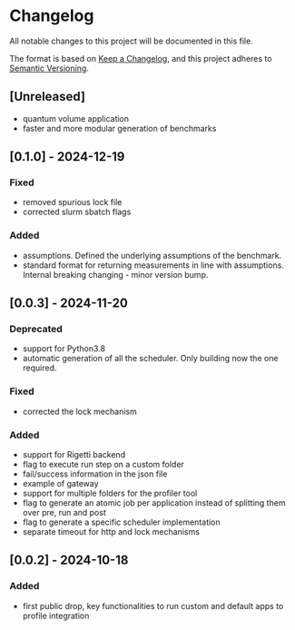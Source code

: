# Changelog
All notable changes to this project will be documented in this file.

The format is based on [Keep a Changelog](https://keepachangelog.com/en/1.1.0/),
and this project adheres to [Semantic Versioning](https://semver.org/spec/v2.0.0.html).

## [Unreleased]
- quantum volume application
- faster and more modular generation of benchmarks

## [0.1.0] - 2024-12-19

### Fixed 
- removed spurious lock file
- corrected slurm sbatch flags  

### Added
- assumptions. Defined the underlying assumptions of the benchmark. 
- standard format for returning measurements in line with assumptions. Internal breaking changing - minor version bump.

## [0.0.3] - 2024-11-20
### Deprecated
- support for Python3.8
- automatic generation of all the scheduler. Only building now the one required.

### Fixed 
- corrected the lock mechanism 

### Added
- support for Rigetti backend
- flag to execute run step on a custom folder
- fail/success information in the json file
- example of gateway
- support for multiple folders for the profiler tool
- flag to generate an atomic job per application instead of splitting them over pre, run and post 
- flag to generate a specific scheduler implementation
- separate timeout for http and lock mechanisms

## [0.0.2] - 2024-10-18
### Added
- first public drop, key functionalities to run custom and default apps to profile integration


